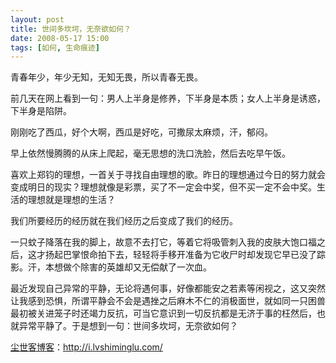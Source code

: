 ```yaml
---
layout: post
title: 世间多坎坷，无奈欲如何？
date: 2008-05-17 15:00
tags: [如何, 生命痕迹]
---
```

青春年少，年少无知，无知无畏，所以青春无畏。

前几天在网上看到一句：男人上半身是修养，下半身是本质；女人上半身是诱惑，下半身是陷阱。

刚刚吃了西瓜，好个大啊，西瓜是好吃，可撒尿太麻烦，汗，郁闷。

早上依然慢腾腾的从床上爬起，毫无思想的洗口洗脸，然后去吃早午饭。

喜欢上郑钧的理想，一首关于寻找自由理想的歌。昨日的理想通过今日的努力就会变成明日的现实？理想就像是彩票，买了不一定会中奖，但不买一定不会中奖。生活的理想就是理想的生活？

我们所要经历的经历就在我们经历之后变成了我们的经历。

一只蚊子降落在我的脚上，故意不去打它，等着它将吸管刺入我的皮肤大饱口福之后，这才扬起巴掌恨命拍下去，轻轻将手移开准备为它收尸时却发现它早已没了踪影。汗，本想做个除害的英雄却又无偿献了一次血。

最近发现自己异常的平静，无论将遇何事，好像都能安之若素等闲视之，这又突然让我感到恐惧，所谓平静会不会是遇挫之后麻木不仁的消极面世，就如同一只困兽最初被关进笼子时还竭力反抗，可当它意识到一切反抗都是无济于事的枉然后，也就异常平静了。于是想到一句：世间多坎坷，无奈欲如何？

<a href="http://i.lvshiminglu.com/">尘世客博客</a>：<a href="http://i.lvshiminglu.com/">http://i.lvshiminglu.com/</a>


